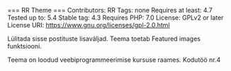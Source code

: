 === RR Theme ===
Contributors: RR
Tags: none
Requires at least: 4.7
Tested up to: 5.4
Stable tag: 4.3
Requires PHP: 7.0
License: GPLv2 or later
License URI: https://www.gnu.org/licenses/gpl-2.0.html

Lülitada sisse postituste lisaväljad.
Teema toetab Featured images funktsiooni.

Teema on loodud veebiprogrammeerimise kursuse raames. 
Kodutöö nr.4
